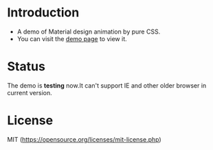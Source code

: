 # Introduction
- A demo of Material design animation by pure CSS.
- You can visit the [demo page](https://zhang-kai.github.io/material-css-animation-demo/index.html) to view it.

# Status
The demo is **testing** now.It can't support IE and other older browser in current version.

# License
MIT (https://opensource.org/licenses/mit-license.php)
